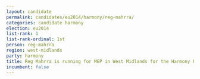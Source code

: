 ```yaml
---
layout: candidate
permalink: candidates/eu2014/harmony/reg-mahrra/
categories: candidate harmony
election: eu2014
list-rank: 1
list-rank-ordinal: 1st
person: reg-mahrra
region: west-midlands
party: harmony
title: Reg Mahrra is running for MEP in West Midlands for the Harmony Party
incumbent: false
---
```

